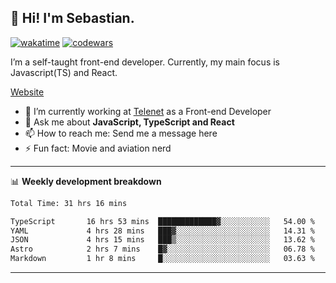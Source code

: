 ## 👋 Hi! I'm Sebastian.

[![wakatime](https://wakatime.com/badge/user/df0036c6-328a-4a39-be9b-e49417ed22a1.svg)](https://wakatime.com/@df0036c6-328a-4a39-be9b-e49417ed22a1)
[![codewars](https://www.codewars.com/users/sebavuye/badges/small)](https://www.codewars.com/users/sebavuye)

I’m a self-taught front-end developer. Currently, my main focus is Javascript(TS) and React.

[Website](https://sebastianvuye.be)

- 🔭 I’m currently working at [Telenet](https://telenet.be/) as a Front-end Developer
- 💬 Ask me about **JavaScript, TypeScript and React**
- 📫 How to reach me: Send me a message here
- ⚡ Fun fact: Movie and aviation nerd

-------

📊 **Weekly development breakdown**

<!--START_SECTION:waka-->

```txt
Total Time: 31 hrs 16 mins

TypeScript       16 hrs 53 mins  █████████████▓░░░░░░░░░░░   54.00 %
YAML             4 hrs 28 mins   ███▓░░░░░░░░░░░░░░░░░░░░░   14.31 %
JSON             4 hrs 15 mins   ███▒░░░░░░░░░░░░░░░░░░░░░   13.62 %
Astro            2 hrs 7 mins    █▓░░░░░░░░░░░░░░░░░░░░░░░   06.78 %
Markdown         1 hr 8 mins     █░░░░░░░░░░░░░░░░░░░░░░░░   03.63 %
```

<!--END_SECTION:waka-->
-------
